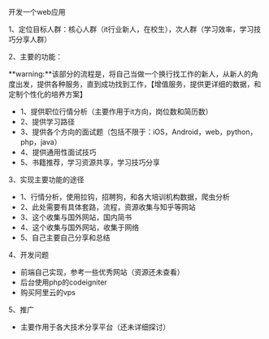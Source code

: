 开发一个web应用

1、定位目标人群：核心人群（it行业新人，在校生），次人群（学习效率，学习技巧分享人群）

2、主要的功能：

**warning:**该部分的流程是，将自己当做一个换行找工作的新人，从新人的角度出发，提供各种服务，直到成功找到工作，【增值服务，提供更详细的数据，和定制个性化的培养方案】

* 1、提供职位行情分析（主要作用于it方向，岗位数和简历数）
* 2、提供学习路径
* 3、提供各个方向的面试题（包括不限于：iOS，Android，web，python，php，java）
* 4、提供通用性面试技巧
* 5、书籍推荐，学习资源共享，学习技巧分享

3、实现主要功能的途径

* 1、行情分析，使用拉钩，招聘狗，和各大培训机构数据，爬虫分析
* 2、此处需要有具体套路，流程，资源收集与知乎等网站
* 3、这个收集与国外网站，国内简书
* 4、这个收集与国外网站，收集于网络
* 5、自己主要自己分享和总结

4、开发问题

* 前端自己实现，参考一些优秀网站（资源还未查看）
* 后台使用php的codeigniter
* 购买阿里云的vps

5、推广

* 主要作用于各大技术分享平台（还未详细探讨）